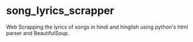 # song_lyrics_scrapper
Web Scrapping the lyrics of songs in hindi and hinglish using python's html parser and BeautifulSoup.
